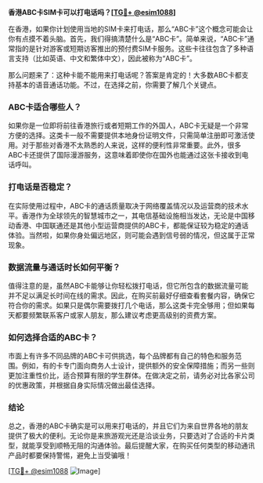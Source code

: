 **香港ABC卡SIM卡可以打电话吗？[[TG💪+ @esim1088](https://t.me/s/esim1088)]**

在香港，如果你计划使用当地的SIM卡来打电话，那么“ABC卡”这个概念可能会让你有点摸不着头脑。首先，我们得搞清楚什么是“ABC卡”。简单来说，“ABC卡”通常指的是针对游客或短期访客推出的预付费SIM卡服务。这些卡往往包含了多种语言支持（比如英语、中文和繁体中文），因此被称为“ABC卡”。

那么问题来了：这种卡能不能用来打电话呢？答案是肯定的！大多数ABC卡都支持基本的语音通话功能。不过，在选择之前，你需要了解几个关键点。

### ABC卡适合哪些人？

如果你是一位即将前往香港旅行或者短期工作的外国人，ABC卡无疑是一个非常方便的选择。这类卡一般不需要提供本地身份证明文件，只需简单注册即可激活使用。对于那些对香港不太熟悉的人来说，这样的便利性非常重要。此外，很多ABC卡还提供了国际漫游服务，这意味着即使你在国外也能通过这张卡接收到电话呼叫。

### 打电话是否稳定？

在实际使用过程中，ABC卡的通话质量取决于网络覆盖情况以及运营商的技术水平。香港作为全球领先的智慧城市之一，其电信基础设施相当发达，无论是中国移动香港、中国联通还是其他小型运营商提供的ABC卡，都能保证较为稳定的通话体验。当然啦，如果你身处偏远地区，则可能会遇到信号弱的情况，但这属于正常现象。

### 数据流量与通话时长如何平衡？

值得注意的是，虽然ABC卡能够让你轻松拨打电话，但它所包含的数据流量可能并不足以满足长时间在线的需求。因此，在购买前最好仔细查看套餐内容，确保它符合你的需求。如果只是偶尔需要拨打几个电话，那么这类卡完全够用；但如果每天都要频繁联系客户或家人朋友，那么建议考虑更高级别的资费方案。

### 如何选择合适的ABC卡？

市面上有许多不同品牌的ABC卡可供挑选，每个品牌都有自己的特色和服务范围。例如，有的卡专门面向商务人士设计，提供额外的安全保障措施；而另一些则更加注重性价比，适合预算有限的学生群体。在做决定之前，请务必对比各家公司的优惠政策，并根据自身实际情况做出最佳选择。

### 结论

总之，香港的ABC卡确实是可以用来打电话的，并且它们为来自世界各地的朋友提供了极大的便利。无论你是来旅游观光还是洽谈业务，只要选对了合适的卡片类型，就能享受到顺畅无阻的沟通体验。最后提醒大家，在购买任何类型的移动通讯产品时都要保持警惕，避免上当受骗哦！

[[TG💪+ @esim1088](https://t.me/s/esim1088) ![Image](https://i.postimg.cc/4NQfJmqS/Snipaste-2025-05-13-00-14-12.png)]